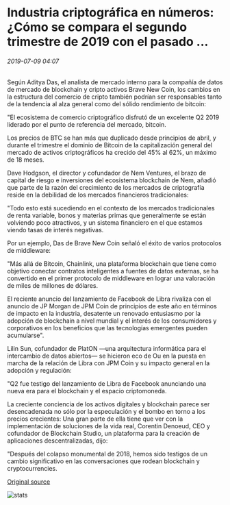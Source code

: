 # Industria criptográfica en números: ¿Cómo se compara el segundo trimestre de 2019 con el pasado ...

###### 2019-07-09 04:07

Según Aditya Das, el analista de mercado interno para la compañía de datos de mercado de blockchain y cripto activos Brave New Coin, los cambios en la estructura del comercio de cripto también podrían ser responsables tanto de la tendencia al alza general como del sólido rendimiento de bitcoin:

"El ecosistema de comercio criptográfico disfrutó de un excelente Q2 2019 liderado por el punto de referencia del mercado, bitcoin.

Los precios de BTC se han más que duplicado desde principios de abril, y durante el trimestre el dominio de Bitcoin de la capitalización general del mercado de activos criptográficos ha crecido del 45% al 62%, un máximo de 18 meses.

Dave Hodgson, el director y cofundador de Nem Ventures, el brazo de capital de riesgo e inversiones del ecosistema blockchain de Nem, añadió que parte de la razón del crecimiento de los mercados de criptografía reside en la debilidad de los mercados financieros tradicionales:

"Todo esto está sucediendo en el contexto de los mercados tradicionales de renta variable, bonos y materias primas que generalmente se están volviendo poco atractivos, y un sistema financiero en el que estamos viendo tasas de interés negativas.

Por un ejemplo, Das de Brave New Coin señaló el éxito de varios protocolos de middleware:

"Más allá de Bitcoin, Chainlink, una plataforma blockchain que tiene como objetivo conectar contratos inteligentes a fuentes de datos externas, se ha convertido en el primer protocolo de middleware en lograr una valoración de miles de millones de dólares.

El reciente anuncio del lanzamiento de Facebook de Libra rivaliza con el anuncio de JP Morgan de JPM Coin de principios de este año en términos de impacto en la industria, desatente un renovado entusiasmo por la adopción de blockchain a nivel mundial y el interés de los consumidores y corporativos en los beneficios que las tecnologías emergentes pueden acumularse".

Lilin Sun, cofundador de PlatON —una arquitectura informática para el intercambio de datos abiertos— se hicieron eco de Ou en la puesta en marcha de la relación de Libra con JPM Coin y su impacto general en la adopción y regulación:

"Q2 fue testigo del lanzamiento de Libra de Facebook anunciando una nueva era para el blockchain y el espacio criptomoneda.

La creciente conciencia de los activos digitales y blockchain parece ser desencadenada no sólo por la especulación y el bombo en torno a los precios crecientes: Una gran parte de ella tiene que ver con la implementación de soluciones de la vida real, Corentin Denoeud, CEO y cofundador de Blockchain Studio, un plataforma para la creación de aplicaciones descentralizadas, dijo:

"Después del colapso monumental de 2018, hemos sido testigos de un cambio significativo en las conversaciones que rodean blockchain y cryptocurrencies.

[Original source](https://cointelegraph.com/news/crypto-industry-in-numbers-how-does-q2-2019-compare-to-the-past)

![stats](https://c.statcounter.com/11760860/0/a89fa40b/1/ "stats")
